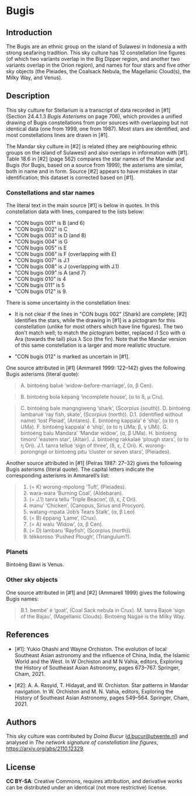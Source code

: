 # Bugis

## Introduction

The Bugis are an ethnic group on the island of Sulawesi in Indonesia a with strong seafaring tradition. This sky culture has 12 constellation line figures (of which two variants overlap in the Big Dipper region, and another two variants overlap in the Orion region), and names for four stars and five other sky objects (the Pleiades, the Coalsack Nebula, the Magellanic Cloud(s), the Milky Way, and Venus).

## Description

This sky culture for Stellarium is a transcript of data recorded in [#1] (Section 24.4.1.3 _Bugis Asterisms_ on page 706), which provides a unified drawing of Bugis constellations from prior sources with overlapping but not identical data (one from 1999, one from 1987). Most stars are identified, and most constellations lines are drawn in [#1].

The Mandar sky culture in [#2] is related (they are neighbouring ethnic groups on the island of Sulawesi) and also overlaps in information with [#1]. Table 18.6 in [#2] (page 562) compares the star names of the Mandar and Bugis (for Bugis, based on a source from 1999); the asterisms are similar, both in name and in form. Source [#2] appears to have mistakes in star identification; this dataset is corrected based on [#1].

### Constellations and star names

The literal text in the main source [#1] is below in quotes. In this constellation data with lines, compared to the lists below:

- "CON bugis 001" is B (and 6)
- "CON bugis 002" is C
- "CON bugis 003" is D (and 8)
- "CON bugis 004" is G
- "CON bugis 005" is E
- "CON bugis 006" is F (overlapping with E)
- "CON bugis 007" is J.1
- "CON bugis 008" is J (overlapping with J.1)
- "CON bugis 009" is A (and 7)
- "CON bugis 010" is 4
- "CON bugis 011" is 5
- "CON bugis 012" is 9.

There is some uncertainty in the constellation lines:

- It is not clear if the lines in "CON bugis 002" (Shark) are complete; [#2] identifies the stars, while the drawing in [#1] is a pictogram for this constellation (unlike for most others which have line figures). The two don't match well; to match the pictogram better, replaced ι1 Sco with α Ara (towards the tail) plus λ Sco (the fin). Note that the Mandar version of this same constellation is a larger and more realistic structure.

- "CON bugis 012" is marked as uncertain in [#1].

One source attributed in [#1] (Ammarell 1999: 122–142) gives the following Bugis asterisms (literal quote):

> A. bintoéng balué ‘widow-before-marriage’, (α, β Cen).

> B. bintoéng bola képang ‘incomplete house’, (α to δ, μ Cru).

> C. bintoéng bale mangngiweng ‘shark’, (Scorpius (south)).
> D. bintoéng lambarué ‘ray fish, skate’, (Scorpius (north)).
>    D.1. (identified without name) ‘lost Pleiad’, (Antares).
> E. bintoéng kappala’ é ‘ship’, (α to η UMa).
> F. bintoéng kappala’ é ‘ship’, (α to η UMa; β, γ UMi).
> G. bintoéng balu Mandara’ ‘Mandar widow’, (α, β UMa).
> H. bintoéng timoro’ ‘eastern star’, (Altair).
> J. bintoéng rakkalaé ‘plough stars’, (α to η Ori).
>    J.1. tanra tellué ‘sign of three’, (δ, ε, ζ Ori).
> K. worong-porongngé or bintoéng pitu ‘cluster or seven stars’, (Pleiades).

Another source attributed in [#1] (Pelras 1987: 27–32) gives the following Bugis asterisms (literal quote). The capital letters indicate the corresponding asterisms in Ammarell’s list:

> 1. (= K) worong-mpolong ‘Tuft’, (Pleiades).
> 2. wara-wara ‘Burning Coal’, (Aldebaran).
> 3. (= J.1) tanra tellu ‘Triple Beacon’, (δ, ε, ζ Ori).
> 4. manu’ ‘Chicken’, (Canopus, Sirius and Procyon).
> 5. watang-mpata ‘Job’s Tears Stalk’, (α, β Leo)
> 6. (= B) éppang ‘Lame’, (Crux).
> 7. (= A) walu ‘Widow’, (α, β Cen).
> 8. (= D) lambaru ‘Rayfish’, (Scorpius (north)).
> 9. tékkoroso ‘Pushed Plough’, (Triangulum?).

### Planets

Bintoѐng Bawi is Venus.

### Other sky objects

One source attributed in [#1] and [#2] (Ammarell 1999) gives the following Bugis names:

> B.1. bembé’ é ‘goat’, (Coal Sack nebula in Crux).
> M. tanra Bajoé ‘sign of the Bajau’, (Magellanic Clouds).
> Bintoѐng Nagaѐ is the Milky Way.

## References

 - [#1]: Yukio Ohashi and Wayne Orchiston. The evolution of local Southeast Asian astronomy and the influence of China, India, the Islamic World and the West. In W Orchiston and M N Vahia, editors, Exploring the History of Southeast Asian Astronomy, pages 673–767. Springer, Cham, 2021.

 - [#2]: A. A. Rasyid, T. Hidayat, and W. Orchiston. Star patterns in Mandar navigation. In W. Orchiston and M. N. Vahia, editors, Exploring the History of Southeast Asian Astronomy, pages 549–564. Springer, Cham, 2021.

## Authors

This sky culture was contributed by _Doina Bucur_ (d.bucur@utwente.nl) and analysed in _The network signature of constellation line figures_, <https://arxiv.org/abs/2110.12329>.

## License

__CC BY-SA__: Creative Commons, requires attribution, and derivative works can be distributed under an identical (not more restrictive) license.